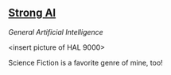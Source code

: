 ## [Strong AI](#strong-ai)
*General Artificial Intelligence*

<insert picture of HAL 9000>

Science Fiction is a favorite genre of mine, too!